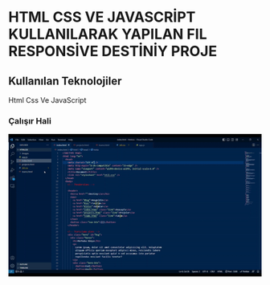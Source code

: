 <h1>HTML CSS VE JAVASCRİPT KULLANILARAK YAPILAN FIL RESPONSİVE DESTİNİY PROJE</h1>

<h2>Kullanılan Teknolojiler</h2>

<p>Html Css Ve JavaScript</p>

<h3>Çalışır Hali</h3>

![](destiniy.gif)
